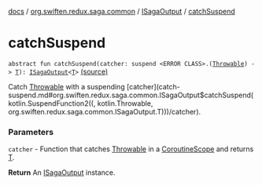 [docs](../../index.md) / [org.swiften.redux.saga.common](../index.md) / [ISagaOutput](index.md) / [catchSuspend](./catch-suspend.md)

# catchSuspend

`abstract fun catchSuspend(catcher: suspend <ERROR CLASS>.(`[`Throwable`](https://kotlinlang.org/api/latest/jvm/stdlib/kotlin/-throwable/index.html)`) -> `[`T`](index.md#T)`): `[`ISagaOutput`](index.md)`<`[`T`](index.md#T)`>` [(source)](https://github.com/protoman92/KotlinRedux/tree/master/common/common-saga/src/main/kotlin/org/swiften/redux/saga/common/CommonSaga.kt#L89)

Catch [Throwable](https://kotlinlang.org/api/latest/jvm/stdlib/kotlin/-throwable/index.html) with a suspending [catcher](catch-suspend.md#org.swiften.redux.saga.common.ISagaOutput$catchSuspend(kotlin.SuspendFunction2((, kotlin.Throwable, org.swiften.redux.saga.common.ISagaOutput.T)))/catcher).

### Parameters

`catcher` - Function that catches [Throwable](https://kotlinlang.org/api/latest/jvm/stdlib/kotlin/-throwable/index.html) in a [CoroutineScope](#) and returns [T](index.md#T).

**Return**
An [ISagaOutput](index.md) instance.

